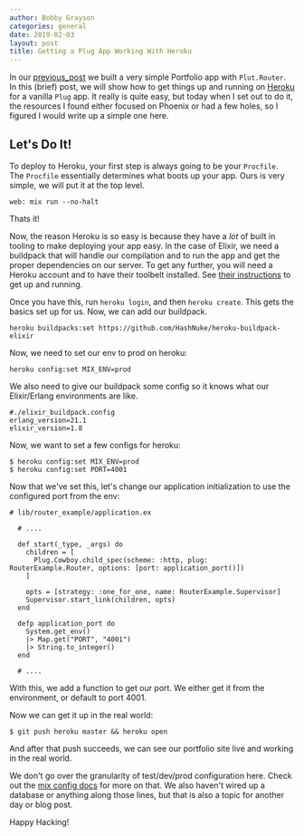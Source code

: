 ```yaml
---
author: Bobby Grayson
categories: general
date: 2019-02-03
layout: post
title: Getting a Plug App Working With Heroku
---
```


In our [previous_post](TODO_LINK) we built a very simple Portfolio app with `Plut.Router`.
In this (brief) post, we will show how to get things up and running on [Heroku](http://heroku.com) for a vanilla `Plug` app.
It really is quite easy, but today when I set out to do it, the resources I found either focused on Phoenix or had a few holes, so I figured I would write up a simple one here.

## Let's Do It!
To deploy to Heroku, your first step is always going to be your `Procfile`.
The `Procfile` essentially determines what boots up your app.
Ours is very simple, we will put it at the top level.

```
web: mix run --no-halt
```

Thats it!

Now, the reason Heroku is so easy is because they have a _lot_ of built in tooling to make deploying your app easy.
In the case of Elixir, we need a buildpack that will handle our compilation and to run the app and get the proper dependencies on our server.
To get any further, you will need a Heroku account and to have their toolbelt installed.
See [their instructions](https://devcenter.heroku.com/articles/heroku-cli#download-and-install) to get up and running.

Once you have this, run `heroku login`, and then `heroku create`.
This gets the basics set up for us.
Now, we can add our buildpack.

```
heroku buildpacks:set https://github.com/HashNuke/heroku-buildpack-elixir
```

Now, we need to set our env to prod on heroku:

```
heroku config:set MIX_ENV=prod
```

We also need to give our buildpack some config so it knows what our Elixir/Erlang environments are like.

```
#./elixir_buildpack.config
erlang_version=21.1
elixir_version=1.8
```

Now, we want to set a few configs for heroku:

```
$ heroku config:set MIX_ENV=prod
$ heroku config:set PORT=4001
```

Now that we've set this, let's change our application initialization to use the configured port from the env:

```
# lib/router_example/application.ex
  
  # ....

  def start(_type, _args) do
    children = [
      Plug.Cowboy.child_spec(scheme: :http, plug: RouterExample.Router, options: [port: application_port()])
    ]

    opts = [strategy: :one_for_one, name: RouterExample.Supervisor]
    Supervisor.start_link(children, opts)
  end

  defp application_port do
    System.get_env()
    |> Map.get("PORT", "4001")
    |> String.to_integer()
  end

  # ....
```

With this, we add a function to get our port.
We either get it from the environment, or default to port 4001.

Now we can get it up in the real world:

```
$ git push heroku master && heroku open
```

And after that push succeeds, we can see our portfolio site live and working in the real world.

We don't go over the granularity of test/dev/prod configuration here.
Check out the [mix config docs](https://hexdocs.pm/mix/Mix.Config.html) for more on that.
We also haven't wired up a database or anything along those lines, but that is also a topic for another day or blog post.

Happy Hacking!
